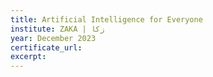 ```yaml
---
title: Artificial Intelligence for Everyone
institute: ZAKA | زكا
year: December 2023
certificate_url: 
excerpt: 
---
```

